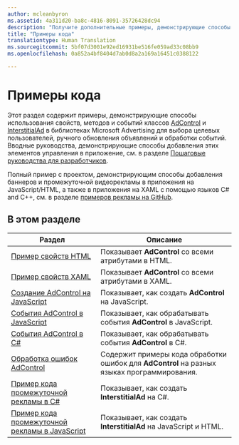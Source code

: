 ```yaml
---
author: mcleanbyron
ms.assetid: 4a311d20-ba8c-4816-8091-35726428dc94
description: "Получите дополнительные примеры, демонстрирующие способы использования свойств, методов и событий классов AdControl и InterstitialAd в библиотеках Microsoft Advertising."
title: "Примеры кода"
translationtype: Human Translation
ms.sourcegitcommit: 5bf07d3001e92ed16931be516fe059ad33c08bb9
ms.openlocfilehash: 0a852a4bf8404d7ab0d8a2a169a16451c0388122

---
```


# Примеры кода




Этот раздел содержит примеры, демонстрирующие способы использования свойств, методов и событий классов [AdControl](https://msdn.microsoft.com/library/windows/apps/microsoft.advertising.winrt.ui.adcontrol.aspx) и [InterstitialAd](https://msdn.microsoft.com/library/windows/apps/microsoft.advertising.winrt.ui.interstitialad.aspx) в библиотеках Microsoft Advertising для выбора целевых пользователей, ручного обновления объявлений и обработки событий. Вводные руководства, демонстрирующие способы добавления этих элементов управления в приложение, см. в разделе [Пошаговые руководства для разработчиков](developer-walkthroughs.md).

Полный пример с проектом, демонстрирующим способы добавления баннеров и промежуточной видеорекламы в приложения на JavaScript/HTML, а также в приложения на XAML с помощью языков C# and C++, см. в разделе [примеров рекламы на GitHub](http://aka.ms/githubads).

## В этом разделе

|  Раздел    | Описание |               
|----------|-------|
| [Пример свойств HTML](html-properties-example.md)     | Показывает **AdControl** со всеми атрибутами в HTML.        |
| [Пример свойств XAML](xaml-properties-example.md)     | Показывает **AdControl** со всеми атрибутами в XAML.        |
| [Создание AdControl на JavaScript](create-an-adcontrol-in-javascript.md)     | Показывает, как создать **AdControl** на JavaScript.        |
| [События AdControl в JavaScript](adcontrol-events-in-javascript.md)     | Показывает, как обрабатывать события **AdControl** в JavaScript.       |
| [События AdControl в C#](adcontrol-events-in-c.md)     | Показывает, как обрабатывать события **AdControl** в C#.       |
| [Обработка ошибок AdControl](adcontrol-error-handling.md)     | Содержит примеры кода обработки ошибок для **AdControl** на разных языках программирования.        |
| [Пример кода промежуточной рекламы в C#](interstitial-ad-sample-code-in-c.md)   | Показывает, как создать <strong>InterstitialAd</strong> на C#.        |
| [Пример кода промежуточной рекламы в JavaScript](interstitial-ad-sample-code-in-javascript.md)       | Показывает, как создать <strong>InterstitialAd</strong> на JavaScript и HTML.        |



 

 

 



<!--HONumber=Aug16_HO3-->


